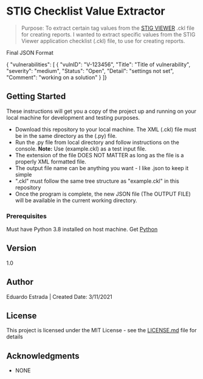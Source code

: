 # STIG Checklist Value Extractor

> Purpose: To extract certain tag values from 
the [STIG VIEWER](https://public.cyber.mil/stigs/srg-stig-tools/) .ckl file for creating reports.
I wanted to extract specific values from the STIG Viewer application checklist (.ckl) file, 
to use for creating reports. 
 
Final JSON Format

{ 
	"vulnerabilities": [
	{ 
		"vulnID": "V-123456", 
		"Title": "Title of vulnerability", 
		"severity": "medium",
		"Status": "Open",
		"Detail": "settings not set",
		"Comment": "working on a solution" 
	}
]}


 
## Getting Started

These instructions will get you a copy of the project up and running on your local machine 
for development and testing purposes.  

- Download this repository to your local machine. The XML (.ckl) file must be in the same directory
as the (.py) file. 
- Run the .py file from local directory and follow instructions 
on the console. **Note:** Use (example.ckl) as a test input file.
- The extension of the file DOES NOT MATTER as long as the file is a properly XML formatted file.
- The output file name can be anything you want - I like .json to keep it simple
- ".ckl" must follow the same tree structure as "example.ckl" in this repository
- Once the program is complete, the new JSON file (The OUTPUT FILE) will be available in the current working directory.

### Prerequisites

Must have Python 3.8 installed on host machine. Get [Python](https://www.python.org/downloads) 

## Version

1.0

## Author

Eduardo Estrada | Created Date: 3/11/2021

## License

This project is licensed under the MIT License - see the [LICENSE.md](https://github.com/stinkyBootsLLC/BankRegister/blob/master/license.md) file for details

## Acknowledgments

*  NONE


